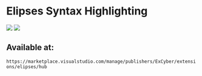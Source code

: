 # Elipses Syntax Highlighting

![](https://i.ibb.co/7QCQcyy/elipses-syntax-highlighting.png)
![](https://i.ibb.co/h1F0Q8b/photo-2023-04-01-16-00-08.jpg)

## Available at:
``https://marketplace.visualstudio.com/manage/publishers/ExCyber/extensions/elipses/hub``
